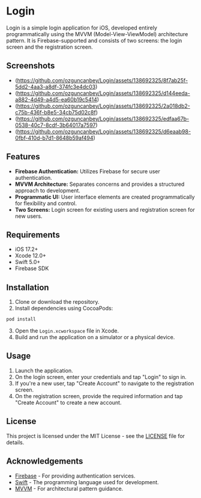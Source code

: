 # Login

Login is a simple login application for iOS, developed entirely programmatically using the MVVM (Model-View-ViewModel) architecture pattern. It is Firebase-supported and consists of two screens: the login screen and the registration screen.

## Screenshots

* (https://github.com/ozguncanbey/Login/assets/138692325/8f7ab25f-5dd2-4aa3-a8df-374fc3e4dc03)
* (https://github.com/ozguncanbey/Login/assets/138692325/d144eeda-a882-4d49-a4d5-ea60b19c5414)
* (https://github.com/ozguncanbey/Login/assets/138692325/2a018db2-c75b-436f-b8e5-34cb75d02c8f)
* (https://github.com/ozguncanbey/Login/assets/138692325/edfaa67b-0538-40c7-8cdf-3b64017a7597)
* (https://github.com/ozguncanbey/Login/assets/138692325/d6eaab98-0fbf-410d-b7d1-8648b59af494)

## Features

- **Firebase Authentication:** Utilizes Firebase for secure user authentication.
- **MVVM Architecture:** Separates concerns and provides a structured approach to development.
- **Programmatic UI:** User interface elements are created programmatically for flexibility and control.
- **Two Screens:** Login screen for existing users and registration screen for new users.

## Requirements

- iOS 17.2+
- Xcode 12.0+
- Swift 5.0+
- Firebase SDK

## Installation

1. Clone or download the repository.
2. Install dependencies using CocoaPods:

```bash
pod install
```

3. Open the `Login.xcworkspace` file in Xcode.
4. Build and run the application on a simulator or a physical device.

## Usage

1. Launch the application.
2. On the login screen, enter your credentials and tap "Login" to sign in.
3. If you're a new user, tap "Create Account" to navigate to the registration screen.
4. On the registration screen, provide the required information and tap "Create Account" to create a new account.

## License

This project is licensed under the MIT License - see the [LICENSE](LICENSE) file for details.

## Acknowledgements

- [Firebase](https://firebase.google.com/) - For providing authentication services.
- [Swift](https://swift.org/) - The programming language used for development.
- [MVVM](https://en.wikipedia.org/wiki/Model%E2%80%93view%E2%80%93viewmodel) - For architectural pattern guidance.
